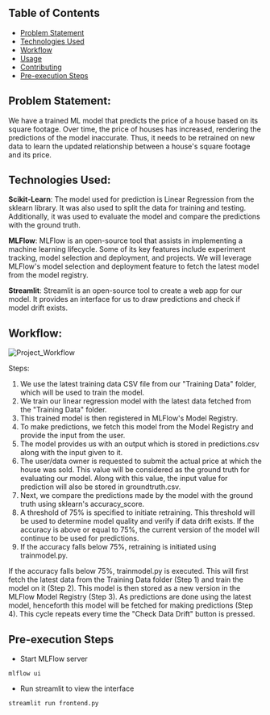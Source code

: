 ## Table of Contents
- [Problem Statement](#ProblemStatement)
- [Technologies Used](#TechnologiesUsed)
- [Workflow](#Workflow)
- [Usage](#usage)
- [Contributing](#contributing)
- [Pre-execution Steps](#Pre-executionSteps)

## Problem Statement:
We have a trained ML model that predicts the price of a house based on its square footage. Over time, the price of houses has increased, rendering the predictions of the model inaccurate. Thus, it needs to be retrained on new data to learn the updated relationship between a house's square footage and its price.

## Technologies Used:
**Scikit-Learn**: The model used for prediction is Linear Regression from the sklearn library. It was also used to split the data for training and testing. Additionally, it was used to evaluate the model and compare the predictions with the ground truth.

**MLFlow**: MLFlow is an open-source tool that assists in implementing a machine learning lifecycle. Some of its key features include experiment tracking, model selection and deployment, and projects. We will leverage MLFlow's model selection and deployment feature to fetch the latest model from the model registry.

**Streamlit**: Streamlit is an open-source tool to create a web app for our model. It provides an interface for us to draw predictions and check if model drift exists.

## Workflow:
![Project_Workflow](https://github.com/PranavKhedkar/ModelRetrainingUsingMLFlow/assets/99120112/a907a4a3-dedc-4f09-a4cb-fb61a9e5ac6c)

Steps:
1. We use the latest training data CSV file from our "Training Data" folder, which will be used to train the model.
2. We train our linear regression model with the latest data fetched from the "Training Data" folder.
3. This trained model is then registered in MLFlow's Model Registry.
4. To make predictions, we fetch this model from the Model Registry and provide the input from the user.
5. The model provides us with an output which is stored in predictions.csv along with the input given to it.
6. The user/data owner is requested to submit the actual price at which the house was sold. This value will be considered as the ground truth for evaluating our model. Along with this value, the input value for prediction will also be stored in groundtruth.csv.
7. Next, we compare the predictions made by the model with the ground truth using sklearn's accuracy_score.
8. A threshold of 75% is specified to initiate retraining. This threshold will be used to determine model quality and verify if data drift exists. If the accuracy is above or equal to 75%, the current version of the model will continue to be used for predictions.
9. If the accuracy falls below 75%, retraining is initiated using trainmodel.py.

If the accuracy falls below 75%, trainmodel.py is executed. This will first fetch the latest data from the Training Data folder (Step 1) and train the model on it (Step 2). This model is then stored as a new version in the MLFlow Model Registry (Step 3). As predictions are done using the latest model, henceforth this model will be fetched for making predictions (Step 4). This cycle repeats every time the "Check Data Drift" button is pressed.

## Pre-execution Steps
- Start MLFlow server
```
mlflow ui
```
- Run streamlit to view the interface
```
streamlit run frontend.py
```
